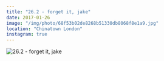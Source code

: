 ```yaml
---
title: "26.2 - forget it, jake"
date: 2017-01-26
image: "/img/photo/68f53b02de8268b51330db8068f8e1a9.jpg"
location: "Chinatown London"
instagram: true
---
```


![26.2 - forget it, jake](/img/photo/68f53b02de8268b51330db8068f8e1a9.jpg)
